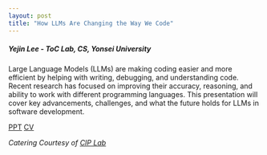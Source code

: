 ```yaml
---
layout: post
title: "How LLMs Are Changing the Way We Code"
---
```


<h5>
    Yejin Lee - ToC Lab, CS, Yonsei University
</h5>

Large Language Models (LLMs) are making coding easier and more efficient by helping with writing, debugging, and understanding code. Recent research has focused on improving their accuracy, reasoning, and ability to work with different programming languages. This presentation will cover key advancements, challenges, and what the future holds for LLMs in software development.

[PPT]()
[CV](https://www.linkedin.com/in/%EC%98%88%EC%A7%84-%EC%9D%B4-3694a5237/)

<i>
    Catering Courtesy of <a href="https://www.ciplab.kr/">CIP Lab</a>
</i>
